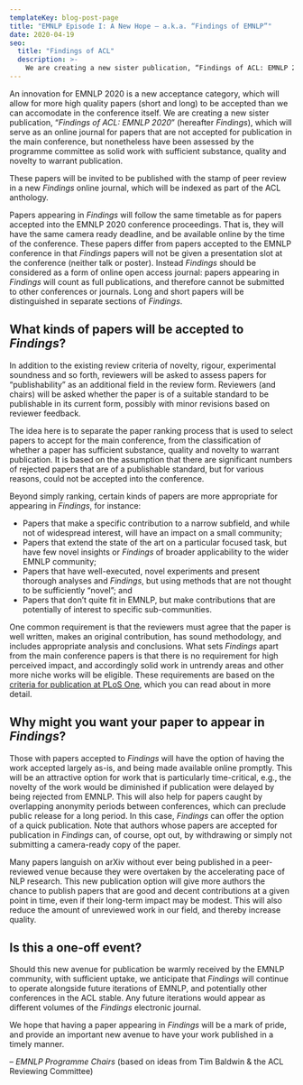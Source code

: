 ```yaml
---
templateKey: blog-post-page
title: "EMNLP Episode I: A New Hope – a.k.a. “Findings of EMNLP”"
date: 2020-04-19
seo:
  title: "Findings of ACL"
  description: >- 
    We are creating a new sister publication, “Findings of ACL: EMNLP 2020” (hereafter Findings), which will serve as an online journal for papers that are not accepted for publication in the main conference, but nonetheless have been assessed by the programme committee as solid work with sufficient substance, quality and novelty to warrant publication.
---
```


An innovation for EMNLP 2020 is a new acceptance category, which will allow for more high quality papers (short and long) to be accepted than we can accomodate in the conference itself. We are creating a new sister publication, “_Findings of ACL: EMNLP 2020_” (hereafter _Findings_), which will serve as an online journal for papers that are not accepted for publication in the main conference, but nonetheless have been assessed by the programme committee as solid work with sufficient substance, quality and novelty to warrant publication. 

These papers will be invited to be published with the stamp of peer review in a new _Findings_ online journal, which will be indexed as part of the ACL anthology. 

Papers appearing in _Findings_ will follow the same timetable as for papers accepted into the EMNLP 2020 conference proceedings. That is, they will have the same camera ready deadline, and be available online by the time of the conference. These papers differ from papers accepted to the EMNLP conference in that _Findings_ papers will not be given a presentation slot at the conference (neither talk or poster). Instead _Findings_ should be considered as a form of online open access journal: papers appearing in _Findings_ will count as full publications, and therefore cannot be submitted to other conferences or journals. Long and short papers will be distinguished in separate sections of _Findings_. 

## What kinds of papers will be accepted to _Findings_? 

In addition to the existing review criteria of novelty, rigour, experimental soundness and so forth, reviewers will be asked to assess papers for “publishability” as an additional field in the review form. Reviewers (and chairs) will be asked whether the paper is of a suitable standard to be publishable in its current form, possibly with minor revisions based on reviewer feedback.

The idea here is to separate the paper ranking process that is used to select papers to accept for the main conference, from the classification of whether a paper has sufficient substance, quality and novelty to warrant publication. It is based on the assumption that there are significant numbers of rejected papers that are of a publishable standard, but for various reasons, could not be  accepted into the conference.

Beyond simply ranking, certain kinds of papers are more appropriate for appearing in _Findings_, for instance:

* Papers that make a specific contribution to a narrow subfield, and while not of widespread interest, will have an impact on a small community;
* Papers that extend the state of the art on a particular focused task, but have few novel insights or _Findings_ of broader applicability to the wider EMNLP community;
* Papers that have well-executed, novel experiments and present thorough analyses and _Findings_, but using methods that are not thought to be sufficiently “novel”; and
* Papers that don’t quite fit in EMNLP, but make contributions that are potentially of interest to specific sub-communities.

One common requirement is that the reviewers must agree that the paper is well written, makes an original contribution, has sound methodology, and includes appropriate analysis and conclusions. What sets _Findings_ apart from the main conference papers is that there is no requirement for high perceived impact, and accordingly solid work in untrendy areas and other more niche works will be eligible. These requirements are based on the [criteria for publication at PLoS One](https://journals.plos.org/plosone/s/journal-information#loc-criteria-for-publication), which you can read about in more detail.

## Why might you want your paper to appear in _Findings_?

Those with papers accepted to _Findings_ will have the option of having the work accepted largely as-is, and being made available online promptly. This will be an attractive option for work that is particularly time-critical, e.g., the novelty of the work would be diminished if publication were delayed by being rejected from EMNLP. This will also help for papers caught by overlapping anonymity periods between conferences, which can preclude public release for a long period. In this case, _Findings_ can offer the option of a quick publication. Note that authors whose papers are accepted for publication in _Findings_ can, of course, opt out, by withdrawing or simply not submitting a camera-ready copy of the paper.

Many papers languish on arXiv without ever being published in a peer-reviewed venue because they were overtaken by the accelerating pace of NLP research. This new publication option will give more authors the chance to publish papers that are good and decent contributions at a given point in time, even if their long-term impact may be modest. This will also reduce the amount of unreviewed work in our field, and thereby increase quality.

## Is this a one-off event?

Should this new avenue for publication be warmly received by the EMNLP community, with sufficient uptake, we anticipate that _Findings_ will continue to operate alongside future iterations of EMNLP, and potentially other conferences in the ACL stable. Any future iterations would appear as different volumes of the _Findings_ electronic journal. 

We hope that having a paper appearing in _Findings_ will be a mark of pride, and provide an important new avenue to have your work published in a timely manner.

– _EMNLP Programme Chairs_
(based on ideas from Tim Baldwin & the ACL Reviewing Committee)